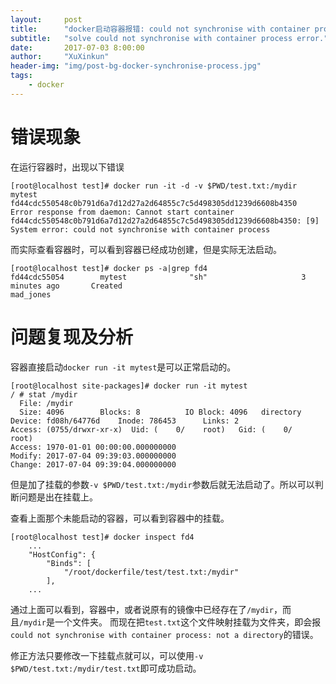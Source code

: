 ```yaml
---
layout:     post
title:      "docker启动容器报错: could not synchronise with container process: not a directory"
subtitle:   "solve could not synchronise with container process error."
date:       2017-07-03 8:00:00
author:     "XuXinkun"
header-img: "img/post-bg-docker-synchronise-process.jpg"
tags:
    - docker
---
```


# 错误现象

在运行容器时，出现以下错误

```
[root@localhost test]# docker run -it -d -v $PWD/test.txt:/mydir mytest 
fd44cdc550548c0b791d6a7d12d27a2d64855c7c5d498305dd1239d6608b4350
Error response from daemon: Cannot start container fd44cdc550548c0b791d6a7d12d27a2d64855c7c5d498305dd1239d6608b4350: [9] System error: could not synchronise with container process
```

而实际查看容器时，可以看到容器已经成功创建，但是实际无法启动。

```
[root@localhost test]# docker ps -a|grep fd4
fd44cdc55054        mytest              "sh"                     3 minutes ago       Created                                               mad_jones
```

# 问题复现及分析

容器直接启动`docker run -it mytest`是可以正常启动的。

```
[root@localhost site-packages]# docker run -it mytest
/ # stat /mydir
  File: /mydir
  Size: 4096      	Blocks: 8          IO Block: 4096   directory
Device: fd08h/64776d	Inode: 786453      Links: 2
Access: (0755/drwxr-xr-x)  Uid: (    0/    root)   Gid: (    0/    root)
Access: 1970-01-01 00:00:00.000000000
Modify: 2017-07-04 09:39:03.000000000
Change: 2017-07-04 09:39:04.000000000
```


但是加了挂载的参数`-v $PWD/test.txt:/mydir`参数后就无法启动了。所以可以判断问题是出在挂载上。

查看上面那个未能启动的容器，可以看到容器中的挂载。

```
[root@localhost test]# docker inspect fd4
    ...
    "HostConfig": {
        "Binds": [
            "/root/dockerfile/test/test.txt:/mydir"
        ],
    ...
```

通过上面可以看到，容器中，或者说原有的镜像中已经存在了`/mydir`，而且`/mydir`是一个文件夹。
而现在把`test.txt`这个文件映射挂载为文件夹，即会报`could not synchronise with container process: not a directory`的错误。

修正方法只要修改一下挂载点就可以，可以使用`-v $PWD/test.txt:/mydir/test.txt`即可成功启动。